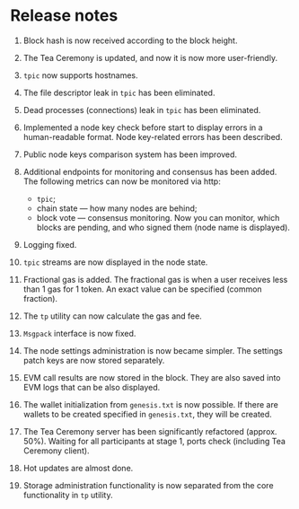 # Release notes

1. Block hash is now received according to the block height.
2. The Tea Ceremony is updated, and now it is now more user-friendly.
3. `tpic` now supports hostnames.
4. The file descriptor leak in `tpic` has been eliminated.
5. Dead processes (connections) leak in `tpic` has been eliminated.
6. Implemented a node key check before start to display errors in a human-readable format. Node key-related errors has been described.
7. Public node keys comparison system has been improved.
8. Additional endpoints for monitoring and consensus has been added. The following metrics can now be monitored via http:
   
   - `tpic`;
   - chain state — how many nodes are behind;
   - block vote — consensus monitoring. Now you can monitor, which blocks are pending, and who signed them (node name is displayed).

9. Logging fixed.
10. `tpic` streams are now displayed in the node state.
11. Fractional gas is added. The fractional gas is when a user receives less than 1 gas for 1 token. An exact value can be specified (common fraction).
12. The `tp` utility can now calculate the gas and fee.
13. `Msgpack` interface is now fixed.
14. The node settings administration is now became simpler. The settings patch keys are now stored separately.
15. EVM call results are now stored in the block. They are also saved into EVM logs that can be also displayed.
16. The wallet initialization from `genesis.txt` is now possible. If there are wallets to be created specified in `genesis.txt`, they will be created.
17. The Tea Ceremony server has been significantly refactored (approx. 50%). Waiting for all participants at stage 1, ports check (including Tea Ceremony client).
18. Hot updates are almost done.
19. Storage administration functionality is now separated from the core functionality in `tp` utility.